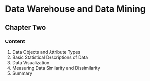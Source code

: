 # **Data Warehouse and Data Mining**

## Chapter Two

### Content

1. Data Objects and Attribute Types
2. Basic Statistical Descriptions of Data
3. Data Visualization
4. Measuring Data Similarity and Dissimilarity
5. Summary
